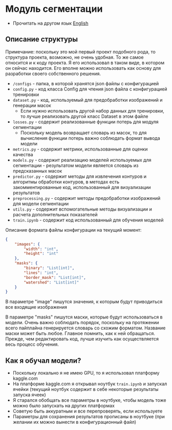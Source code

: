 # Модуль сегментации

- Прочитать на другом язык [English](README.md)

## Описание структуры

Примечание: поскольку это мой первый проект подобного рода, то структура проекта, возможно, не очень удобная.
То же самое относится и к коду проекта. Я его использовал в таком виде, в котором он сейчас находится.
Его вполне можно использовать как основу для разработки своего собственного решения.

- `/configs` - папка, в которой хранятся json файлы с конфигурацией
- `config.py` - код класса Config для чтения json файла с конфигурацией тренировки
- `dataset.py` - код, используемый для предобработки изображений и генерации масок
    - Если нужно использовать другой набор данных для тренировки, то лучше реализовать другой класс Dataset в этом файле
- `losses.py` - содержит реализованные функции потерь для модуля сегментации
    - Поскольку модель возвращает словарь из масок, то для вычисления функции потерь важно соблюдать формат вывода
      модели
- `metrics.py` - содержит метрики, использованные для оценки качества
- `models.py` - содержит реализацию моделей используемых для сегментации - результатом модели является словарь из
  предсказанных масок
- `predictor.py` - содержит методы для извлечения контуров и алгоритмы обработки контуров, в методах есть
  закомментированные код, использованный для визуализации результатов
- `preprocessing.py` - содержит методы предобработки изображений для модели сегментации
- `utils.py` - содержит вспомогательные методы визуализации и расчета дополнительных показателей
- `train.ipynb` - содержит код использованный для обучения моделей

Описание формата файлы конфигурации на текущий момент:

```json
{
    "images": {
        "width": "int",
        "height": "int"
    },
    "masks": {
        "binary": "List[int]",
        "lines": "int",
        "border_mask": "List[int]",
        "watershed": "List[int]"
    }
}
```

В параметре "image" пишутся значения, к которым будут приводиться все входящие изображения

В параметре "masks" пишутся маски, которые будут использоваться в модели.
Очень важно соблюдать порядок, поскольку на протяжении всего пайплайна генерируется словарь со схожим форматом.
Название маски может быть любое. Главное помнить, как к ней обращаться.
Прежде, чем редактировать код, лучше изучить как осуществляется весь процесс обучения.

## Как я обучал модели?

- Поскольку локально я не имею GPU, то я использовал платформу kaggle.com
- На платформе kaggle.com я открывал ноутбук `train.ipynb` и запускал ячейки
  (текущий ноутбук содержит в себе некоторые результаты запуска ячеек)
- Я старался обобщать все параметры в ноутбуке, чтобы модель тоже можно было запускать на других платформах
- Советую быть аккуратным и все перепроверять, если используете
- Параметры для сохранения результатов прописаны в ноутбуке
  (при желании их можно вынести в конфигурационный файл)
